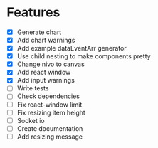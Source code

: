 # Features

- [x] Generate chart
- [x] Add chart warnings
- [x] Add example dataEventArr generator
- [x] Use child nesting to make components pretty
- [x] Change nivo to canvas
- [x] Add react window
- [x] Add input warnings
- [ ] Write tests
- [ ] Check dependencies
- [ ] Fix react-window limit
- [ ] Fix resizing item height
- [ ] Socket io
- [ ] Create documentation
- [ ] Add resizing message
